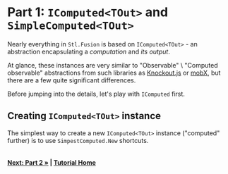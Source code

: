 # Part 1: `IComputed<TOut>` and `SimpleComputed<TOut>`

Nearly everything in `Stl.Fusion` is based on `IComputed<TOut>` - an abstraction encapsulating 
a _computation_ and _its output_.

At glance, these instances are very similar to "Observable" \ "Computed observable" abstractions 
from such libraries as [Knockout.js](https://knockoutjs.com/) or [mobX](https://mobx.js.org/),
but there are a few quite significant differences.

Before jumping into the details, let's play with `IComputed` first.  

## Creating `IComputed<TOut>` instance

The simplest way to create a new `IComputed<TOut>` instance ("computed" further) is
to use `SimpestComputed.New` shortcuts.

``` cs --region part01_create --source-file ./Part01.cs
```

#### [Next: Part 2 &raquo;](./Part02.md) | [Tutorial Home](./README.md)
